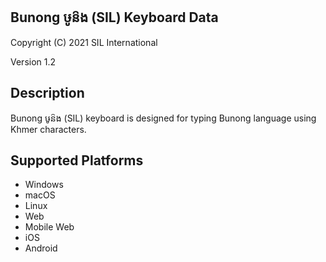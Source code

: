 Bunong ឞូន៝ង (SIL) Keyboard Data
------------------------------

Copyright (C) 2021 SIL International

Version 1.2

Description
-----------

Bunong ឞូន៝ង (SIL) keyboard is designed for typing Bunong language using Khmer characters.

Supported Platforms
-------------------
 * Windows
 * macOS
 * Linux
 * Web
 * Mobile Web
 * iOS
 * Android
